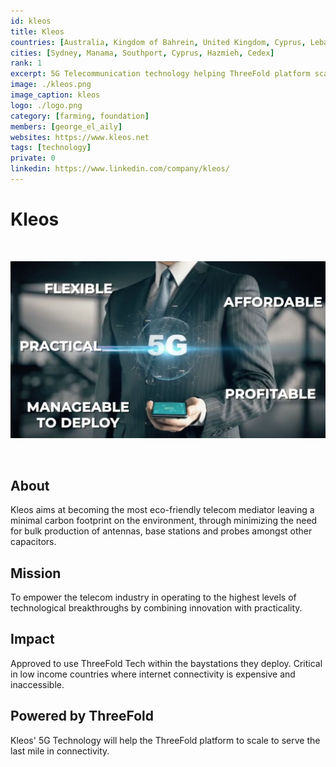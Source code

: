 ```yaml
---
id: kleos
title: Kleos
countries: [Australia, Kingdom of Bahrein, United Kingdom, Cyprus, Lebanon, France, Mozambique, DRC & Ghana]
cities: [Sydney, Manama, Southport, Cyprus, Hazmieh, Cedex]
rank: 1
excerpt: 5G Telecommunication technology helping ThreeFold platform scale to serve the last mile in connectivity. 
image: ./kleos.png
image_caption: kleos
logo: ./logo.png
category: [farming, foundation]
members: [george_el_aily]
websites: https://www.kleos.net
tags: [technology]
private: 0
linkedin: https://www.linkedin.com/company/kleos/
---
```


# Kleos

<br/>

![kleos](./kleos2.png)

<br/>

## About

Kleos aims at becoming the most eco-friendly telecom mediator leaving a minimal carbon footprint on the environment, through minimizing the need for bulk production of antennas, base stations and probes amongst other capacitors.

## Mission

To empower the telecom industry in operating to the highest levels of technological breakthroughs by combining innovation with practicality.

## Impact

Approved to use ThreeFold Tech within the baystations they deploy. Critical in low income countries where internet connectivity is expensive and inaccessible. 

## Powered by ThreeFold

Kleos' 5G Technology will help the ThreeFold platform to scale to serve the last mile in connectivity. 

<!-- ## TFGrid Solution

### Roadmap

5G+ will launch in Q2 2021 -->

